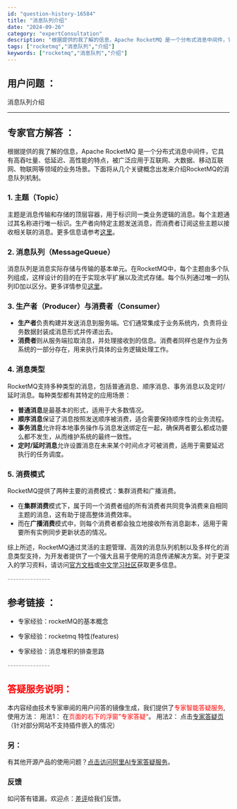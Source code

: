 ```yaml
---
id: "question-history-16584"
title: "消息队列介绍"
date: "2024-09-26"
category: "expertConsultation"
description: "根据提供的我了解的信息，Apache RocketMQ 是一个分布式消息中间件，它具有高吞吐量、低延迟、高性能的特点，被广泛应用于互联网、大数据、移动互联网、物联网等领域的业务场景。下面将从几个关键概念出发来介绍RocketMQ的消息队列机制。### 1. 主题（Topic）主题是消息传输和存储的顶"
tags: ["rocketmq","消息队列","介绍"]
keywords: ["rocketmq","消息队列","介绍"]
---
```


## 用户问题 ： 
 消息队列介绍  

---------------
## 专家官方解答 ：

根据提供的我了解的信息，Apache RocketMQ 是一个分布式消息中间件，它具有高吞吐量、低延迟、高性能的特点，被广泛应用于互联网、大数据、移动互联网、物联网等领域的业务场景。下面将从几个关键概念出发来介绍RocketMQ的消息队列机制。

### 1. 主题（Topic）
主题是消息传输和存储的顶层容器，用于标识同一类业务逻辑的消息。每个主题通过其名称进行唯一标识。生产者向特定主题发送消息，而消费者订阅这些主题以接收相关联的消息。更多信息请参考[这里](https://rocketmq.apache.org/zh/docs/domainModel/02topic)。

### 2. 消息队列（MessageQueue）
消息队列是消息实际存储与传输的基本单元。在RocketMQ中，每个主题由多个队列组成，这样设计的目的在于实现水平扩展以及流式存储。每个队列通过唯一的队列ID加以区分。更多详情参见[这里](https://rocketmq.apache.org/zh/docs/domainModel/03messagequeue)。

### 3. 生产者（Producer）与消费者（Consumer）
- **生产者**负责构建并发送消息到服务端。它们通常集成于业务系统内，负责将业务数据封装成消息形式并传递出去。
- **消费者**则从服务端拉取消息，并处理接收到的信息。消费者同样也是作为业务系统的一部分存在，用来执行具体的业务逻辑处理工作。

### 4. 消息类型
RocketMQ支持多种类型的消息，包括普通消息、顺序消息、事务消息以及定时/延时消息。每种类型都有其特定的应用场景：
- **普通消息**是最基本的形式，适用于大多数情况。
- **顺序消息**保证了消息按照发送顺序被消费，适合需要保持顺序性的业务流程。
- **事务消息**允许将本地事务操作与消息发送绑定在一起，确保两者要么都成功要么都不发生，从而维护系统的最终一致性。
- **定时/延时消息**允许设置消息在未来某个时间点才可被消费，适用于需要延迟执行的任务调度。

### 5. 消费模式
RocketMQ提供了两种主要的消费模式：集群消费和广播消费。
- 在**集群消费**模式下，属于同一个消费者组的所有消费者共同竞争消费来自相同主题的消息，这有助于提高整体消费效率。
- 而在**广播消费**模式中，则每个消费者都会独立地接收所有消息副本，适用于需要所有实例同步更新状态的情况。

综上所述，RocketMQ通过灵活的主题管理、高效的消息队列机制以及多样化的消息类型支持，为开发者提供了一个强大且易于使用的消息传递解决方案。对于更深入的学习资料，请访问[官方文档](https://rocketmq.apache.org/zh/docs/)或[中文学习社区](https://rocketmq.io/)获取更多信息。


<font color="#949494">---------------</font> 


## 参考链接 ：

* 专家经验：rocketMQ的基本概念 
 
 * 专家经验：rocketmq  特性(features) 
 
 * 专家经验：消息堆积的排查思路 


 <font color="#949494">---------------</font> 
 


## <font color="#FF0000">答疑服务说明：</font> 

本内容经由技术专家审阅的用户问答的镜像生成，我们提供了<font color="#FF0000">专家智能答疑服务</font>,使用方法：
用法1： 在<font color="#FF0000">页面的右下的浮窗”专家答疑“</font>。
用法2： 点击[专家答疑页](https://answer.opensource.alibaba.com/docs/intro)（针对部分网站不支持插件嵌入的情况）
### 另：


有其他开源产品的使用问题？[点击访问阿里AI专家答疑服务](https://answer.opensource.alibaba.com/docs/intro)。
### 反馈
如问答有错漏，欢迎点：[差评](https://ai.nacos.io/user/feedbackByEnhancerGradePOJOID?enhancerGradePOJOId=17262)给我们反馈。
